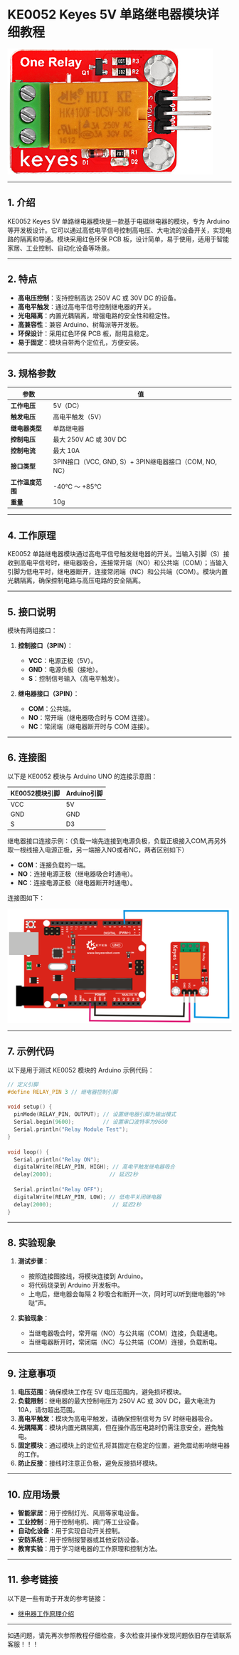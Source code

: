 # **KE0052 Keyes 5V 单路继电器模块详细教程**

![image-20250312161333335](media/image-20250312161333335.png)

---

## **1. 介绍**

KE0052 Keyes 5V 单路继电器模块是一款基于电磁继电器的模块，专为 Arduino 等开发板设计。它可以通过高低电平信号控制高电压、大电流的设备开关，实现电路的隔离和导通。模块采用红色环保 PCB 板，设计简单，易于使用，适用于智能家居、工业控制、自动化设备等场景。

---

## **2. 特点**

- **高电压控制**：支持控制高达 250V AC 或 30V DC 的设备。
- **高电平触发**：通过高电平信号控制继电器的开关。
- **光电隔离**：内置光耦隔离，增强电路的安全性和稳定性。
- **高兼容性**：兼容 Arduino、树莓派等开发板。
- **环保设计**：采用红色环保 PCB 板，耐用且稳定。
- **易于固定**：模块自带两个定位孔，方便安装。

---

## **3. 规格参数**

| 参数            | 值                     |
|-----------------|------------------------|
| **工作电压**    | 5V（DC）               |
| **触发电压**    | 高电平触发（5V）     |
| **继电器类型**  | 单路继电器             |
| **控制电压**    | 最大 250V AC 或 30V DC |
| **控制电流**    | 最大 10A               |
| **接口类型**    | 3PIN接口（VCC, GND, S）+ 3PIN继电器接口（COM, NO, NC） |
| **工作温度范围**| -40℃ ～ +85℃          |
| **重量**        | 10g                    |

---

## **4. 工作原理**

KE0052 单路继电器模块通过高电平信号触发继电器的开关。当输入引脚（S）接收到高电平信号时，继电器吸合，连接常开端（NO）和公共端（COM）；当输入引脚为低电平时，继电器断开，连接常闭端（NC）和公共端（COM）。模块内置光耦隔离，确保控制电路与高压电路的安全隔离。

---

## **5. 接口说明**

模块有两组接口：
1. **控制接口（3PIN）**：
   - **VCC**：电源正极（5V）。
   - **GND**：电源负极（接地）。
   - **S**：控制信号输入（高电平触发）。

2. **继电器接口（3PIN）**：
   - **COM**：公共端。
   - **NO**：常开端（继电器吸合时与 COM 连接）。
   - **NC**：常闭端（继电器断开时与 COM 连接）。

---

## **6. 连接图**

以下是 KE0052 模块与 Arduino UNO 的连接示意图：

| KE0052模块引脚 | Arduino引脚 |
| -------------- | ----------- |
| VCC            | 5V          |
| GND            | GND         |
| S              | D3          |

继电器接口连接示例：（负载一端先连接到电源负极，负载正极接入COM,再另外取一根线接入电源正极，另一端接入NO或者NC，两者区别如下）
- **COM**：连接负载的一端。
- **NO**：连接电源正极（继电器吸合时通电）。
- **NC**：连接电源正极（继电器断开时通电）。

连接图如下：

![image-20250312161410137](media/image-20250312161410137.png)

---

## **7. 示例代码**

以下是用于测试 KE0052 模块的 Arduino 示例代码：

```cpp
// 定义引脚
#define RELAY_PIN 3 // 继电器控制引脚

void setup() {
  pinMode(RELAY_PIN, OUTPUT); // 设置继电器引脚为输出模式
  Serial.begin(9600);         // 设置串口波特率为9600
  Serial.println("Relay Module Test");
}

void loop() {
  Serial.println("Relay ON");
  digitalWrite(RELAY_PIN, HIGH); // 高电平触发继电器吸合
  delay(2000);                  // 延迟2秒

  Serial.println("Relay OFF");
  digitalWrite(RELAY_PIN, LOW); // 低电平关闭继电器
  delay(2000);                   // 延迟2秒
}
```

---

## **8. 实验现象**

1. **测试步骤**：
   - 按照连接图接线，将模块连接到 Arduino。
   - 将代码烧录到 Arduino 开发板中。
   - 上电后，继电器会每隔 2 秒吸合和断开一次，同时可以听到继电器的“咔哒”声。

2. **实验现象**：
   - 当继电器吸合时，常开端（NO）与公共端（COM）连接，负载通电。
   - 当继电器断开时，常闭端（NC）与公共端（COM）连接，负载断电。

---

## **9. 注意事项**

1. **电压范围**：确保模块工作在 5V 电压范围内，避免损坏模块。
2. **负载限制**：继电器的最大控制电压为 250V AC 或 30V DC，最大电流为 10A，请勿超出范围。
3. **高电平触发**：模块为高电平触发，请确保控制信号为 5V 时继电器吸合。
4. **光耦隔离**：模块内置光耦隔离，但在操作高压电路时仍需注意安全，避免触电。
5. **固定模块**：通过模块上的定位孔将其固定在稳定的位置，避免震动影响继电器的工作。
6. **防止反接**：接线时注意正负极，避免反接损坏模块。

---

## **10. 应用场景**

- **智能家居**：用于控制灯光、风扇等家电设备。
- **工业控制**：用于控制电机、阀门等工业设备。
- **自动化设备**：用于实现自动开关控制。
- **安防系统**：用于控制报警器或其他安防设备。
- **教育实验**：用于学习继电器的工作原理和控制方法。

---

## **11. 参考链接**

以下是一些有助于开发的参考链接：
- [继电器工作原理介绍](https://en.wikipedia.org/wiki/Relay)

---

如遇问题，请先再次参照教程仔细检查，多次检查并操作发现问题依旧存在请联系客服！！！
